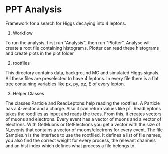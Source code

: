 # PPT Analysis
Framework for a search for Higgs decaying into 4 leptons.

1) Workflow

To run the analysis, first run "Analysis", then run "Plotter".
Analyse will create a root file containing histograms.
Plotter can read these histograms and create plots in the plot folder


2) rootfiles

This directory contains data, background MC and simulated Higgs signals.
All these files are preselected to have 4 leptons.
In every file there is a flat tree containing variables like px, py, pz, E of every lepton.


3) Helper Classes

The classes Particle and ReadLeptons help reading the rootfiles.
A Particle has a 4-vector and a charge. Also it can return values like pT.
ReadLeptons takes the rootfiles as input and reads the trees.
From this, it creates vectors of muons and electrons.
Every event has a vector of muons and a vector of electrons.
With GetMuons or GetElectrons you get a vector with the size of N_events that contains a vector of muons/electrons for every event.
The file Samples.h is the interface to use the rootfiled.
It defines a list of file names, you also find the correct weight for every process, the relevant channels and an hist index which defines what process a file belongs to.
